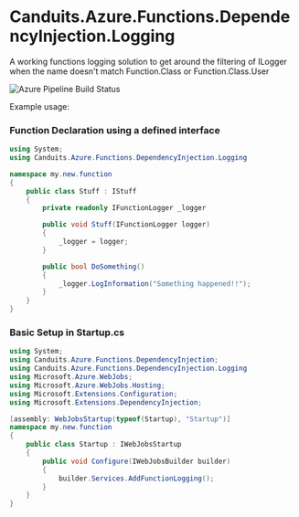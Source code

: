 # Canduits.Azure.Functions.DependencyInjection.Logging
A working functions logging solution to get around the filtering of ILogger when the name doesn't match Function.Class or Function.Class.User

![Azure Pipeline Build Status](https://ianrathbone.visualstudio.com/Open%20Source/_apis/build/status/Build%20and%20Publish%20Canduits%20Functions%20DI%20Logging%20Package-clone "Azure Pipeline Build Status")

Example usage:
### Function Declaration using a defined interface
```C#
using System;
using Canduits.Azure.Functions.DependencyInjection.Logging

namespace my.new.function
{
    public class Stuff : IStuff
    {
		private readonly IFunctionLogger _logger

        public void Stuff(IFunctionLogger logger)
        {
            _logger = logger;
        }

		public bool DoSomething()
		{
			_logger.LogInformation("Something happened!!");
		}
    }
}
```

### Basic Setup in Startup.cs
```C#
using System;
using Canduits.Azure.Functions.DependencyInjection;
using Canduits.Azure.Functions.DependencyInjection.Logging
using Microsoft.Azure.WebJobs;
using Microsoft.Azure.WebJobs.Hosting;
using Microsoft.Extensions.Configuration;
using Microsoft.Extensions.DependencyInjection;

[assembly: WebJobsStartup(typeof(Startup), "Startup")]
namespace my.new.function
{
    public class Startup : IWebJobsStartup
    {
        public void Configure(IWebJobsBuilder builder)
        {
            builder.Services.AddFunctionLogging();
        }
    }
}

```
